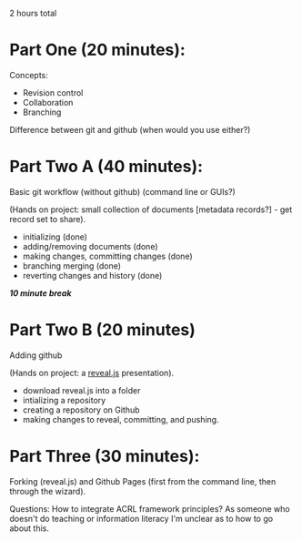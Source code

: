 2 hours total

Part One (20 minutes):
======================

Concepts:
- Revision control
- Collaboration
- Branching

Difference between git and github (when would you use either?)

Part Two A (40 minutes):
======================

Basic git workflow (without github) (command line or GUIs?)

(Hands on project: small collection of documents \[metadata records?] - get record set to share). 
- initializing (done)
- adding/removing documents (done)
- making changes, committing changes (done)
- branching merging (done)
- reverting changes and history (done)

***10 minute break***

Part Two B (20 minutes)
=======================

Adding github

(Hands on project: a [reveal.js](https://revealjs.com/#/) presentation).
- download reveal.js into a folder
- intializing a repository
- creating a repository on Github
- making changes to reveal, committing, and pushing.

Part Three (30 minutes):
========================

Forking (reveal.js) and Github Pages (first from the command line, then through the wizard).

Questions:
How to integrate ACRL framework principles? As someone who doesn't do teaching or information literacy I'm unclear as to how to go about this.
